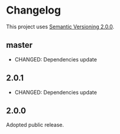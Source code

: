 # Changelog

This project uses [Semantic Versioning 2.0.0](http://semver.org/).


## master

- CHANGED: Dependencies update

## 2.0.1

- CHANGED: Dependencies update

## 2.0.0

Adopted public release.
